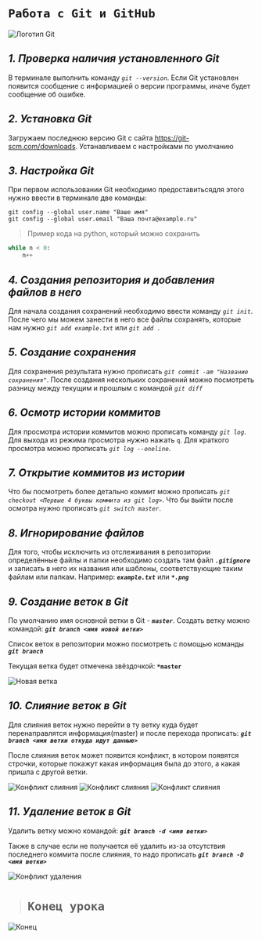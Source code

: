 # **`Работа с Git и GitHub`**

![Логотип Git](Git-logo.svg.png)

## *1. Проверка наличия установленного Git*
В терминале выполнить команду *`git --version`*.
Если Git установлен появится сообщение с информацией о версии программы, иначе будет сообщение об ошибке.

## *2. Установка Git*
Загружаем последнюю версию Git с сайта https://git-scm.com/downloads.
Устанавливаем с настройками по умолчанию

## *3. Настройка Git*
При первом использовании Git необходимо предоставитьсядля этого нужно ввести в терминале две команды:
```
git config --global user.name "Ваше имя"
git config --global user.email "Ваша почта@example.ru"
```

>Пример кода на python, который можно сохранить
```Python
while n < 0:
    n++
```
## *4. Создания репозитория и добавления файлов в него*
Для начала создания сохранений необходимо ввести команду *`git init`*.
После чего мы можем занести в него все файлы сохранять, которые нам нужно *`git add example.txt`* или *`git add .`*

## *5. Создание сохранения*
Для сохранения результата нужно прописать *`git commit -am "Название сохранения"`*.
После создания нескольких сохранений можно посмотреть разницу между текущим и прошлым с командой *`git diff`*

## *6. Осмотр истории коммитов*
Для просмотра истории коммитов можно прописать команду *`git log`*. Для выхода из режима просмотра нужно нажать `q`. Для краткого просмотра можно прописать *`git log --oneline`*.

## *7. Открытие коммитов из истории*
Что бы посмотреть более детально коммит можно прописать *`git checkout <Первые 4 буквы коммита из git log>`*. Что бы выйти после осмотра нужно прописать *`git switch master`*.

## *8. Игнорирование файлов*
Для того, чтобы исключить из отслеживания в репозитории определённые файлы и папки необходимо создать там файл ***`.gitignore`*** и записать в него их названия или шаблоны, соответствующие таким файлам или папкам.
Например: ***`example.txt`*** или ***`*.png`***

## *9. Создание веток в Git*
По умолчанию имя основной ветки в Git - ***`master`***.
Создать ветку можно командой:
***`git branch <имя новой ветки>`***

Список веток в репозитории можно посмотреть с помощью команды ***`git branch`***

Текущая ветка будет отмечена звёздочкой: **`*master`**

![Новая ветка](Branches.png)

## *10. Слияние веток в Git*
Для слияния веток нужно перейти в ту ветку куда будет перенаправлятся информация(master) и после перехода прописать:
***`git branch <имя ветки откуда идут данные>`***

После слияния веток может появится конфликт, в котором появятся строчки, которые покажут какая информация была до этого, а какая пришла с другой ветки.

![Конфликт слияния](Conflict.png)
![Конфликт слияния](Conflict2.png)
![Конфликт слияния](Conflict3.png)


## *11. Удаление веток в Git*
Удалить ветку можно командой:
***`git branch -d <имя ветки>`***

Также в случае если не получается её удалить из-за отсутствия последнего коммита после слияния, то надо прописать 
***`git branch -D <имя ветки>`***

![Конфликт удаления](ConflictDelete.png)

># **`Конец урока`**
![Конец](End.jpg)